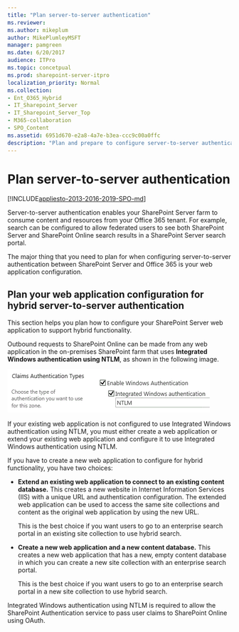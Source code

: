 ```yaml
---
title: "Plan server-to-server authentication"
ms.reviewer: 
ms.author: mikeplum
author: MikePlumleyMSFT
manager: pamgreen
ms.date: 6/20/2017
audience: ITPro
ms.topic: concetpual
ms.prod: sharepoint-server-itpro
localization_priority: Normal
ms.collection:
- Ent_O365_Hybrid
- IT_Sharepoint_Server
- IT_Sharepoint_Server_Top
- M365-collaboration
- SPO_Content
ms.assetid: 6951d670-e2a8-4a7e-b3ea-ccc9c00a0ffc
description: "Plan and prepare to configure server-to-server authentication from SharePoint Server to Office 365 for SharePoint hybrid."
---
```


# Plan server-to-server authentication

[!INCLUDE[appliesto-2013-2016-2019-SPO-md](../includes/appliesto-2013-2016-2019-SPO-md.md)]
  
Server-to-server authentication enables your SharePoint Server farm to consume content and resources from your Office 365 tenant. For example, search can be configured to allow federated users to see both SharePoint Server and SharePoint Online search results in a SharePoint Server search portal.
  
The major thing that you need to plan for when configuring server-to-server authentication between SharePoint Server and Office 365 is your web application configuration.
  
## Plan your web application configuration for hybrid server-to-server authentication

This section helps you plan how to configure your SharePoint Server web application to support hybrid functionality.
  
Outbound requests to SharePoint Online can be made from any web application in the on-premises SharePoint farm that uses **Integrated Windows authentication using NTLM**, as shown in the following image.
  
![Claim authentication types for SharePoint hybrid](../media/ClaimAuthenticationTypes.gif)
  
If your existing web application is not configured to use Integrated Windows authentication using NTLM, you must either create a web application or extend your existing web application and configure it to use Integrated Windows authentication using NTLM.
  
If you have to create a new web application to configure for hybrid functionality, you have two choices:
  
- **Extend an existing web application to connect to an existing content database.** This creates a new website in Internet Information Services (IIS) with a unique URL and authentication configuration. The extended web application can be used to access the same site collections and content as the original web application by using the new URL. 
    
    This is the best choice if you want users to go to an enterprise search portal in an existing site collection to use hybrid search.
    
- **Create a new web application and a new content database.** This creates a new web application that has a new, empty content database in which you can create a new site collection with an enterprise search portal. 
    
    This is the best choice if you want users to go to an enterprise search portal in a new site collection to use hybrid search.
    
Integrated Windows authentication using NTLM is required to allow the SharePoint Authentication service to pass user claims to SharePoint Online using OAuth.
  

